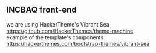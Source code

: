## INCBAQ front-end
we are using HackerTheme's Vibrant Sea https://github.com/HackerThemes/theme-machine   
example of the template's components https://hackerthemes.com/bootstrap-themes/vibrant-sea   

